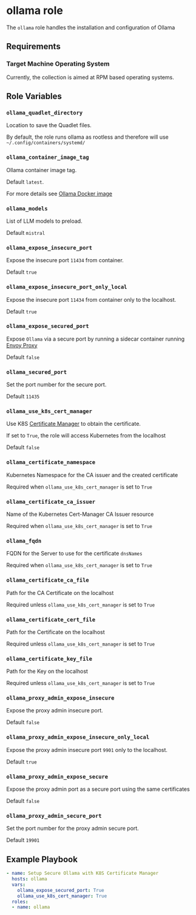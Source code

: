 # ollama role

The `ollama` role handles the installation and configuration of Ollama

## Requirements

### Target Machine Operating System

Currently, the collection is aimed at RPM based operating systems.

## Role Variables

### `ollama_quadlet_directory`

Location to save the Quadlet files.

By default, the role runs ollama as rootless and therefore will use `~/.config/containers/systemd/`

### `ollama_container_image_tag`

Ollama container image tag.

Default `latest`.

For more details see [Ollama Docker image](https://hub.docker.com/r/ollama/ollama)

### `ollama_models`

List of LLM models to preload.

Default `mistral`

### `ollama_expose_insecure_port`

Expose the insecure port `11434` from container.

Default `true`

### `ollama_expose_insecure_port_only_local`

Expose the insecure port `11434` from container only to the localhost.

Default `true`

### `ollama_expose_secured_port`

Expose `Ollama` via a secure port by running a sidecar container running [Envoy Proxy](https://www.envoyproxy.io/)

Default `false`

### `ollama_secured_port`

Set the port number for the secure port.

Default `11435`

### `ollama_use_k8s_cert_manager`

Use K8S [Certificate Manager](https://cert-manager.io/) to obtain the certificate.

If set to `True`, the role will access Kubernetes from the localhost

Default `false`

### `ollama_certificate_namespace`

Kubernetes Namespace for the CA issuer and the created certificate

Required when `ollama_use_k8s_cert_manager` is set to `True`

### `ollama_certificate_ca_issuer`

Name of the Kubernetes Cert-Manager CA Issuer resource

Required when `ollama_use_k8s_cert_manager` is set to `True`

### `ollama_fqdn`

FQDN for the Server to use for the certificate `dnsNames`

Required when `ollama_use_k8s_cert_manager` is set to `True`

### `ollama_certificate_ca_file`

Path for the CA Certificate on the localhost

Required unless `ollama_use_k8s_cert_manager` is set to `True`

### `ollama_certificate_cert_file`

Path for the Certificate on the localhost

Required unless `ollama_use_k8s_cert_manager` is set to `True`

### `ollama_certificate_key_file`

Path for the Key on the localhost

Required unless `ollama_use_k8s_cert_manager` is set to `True`

### `ollama_proxy_admin_expose_insecure`

Expose the proxy admin insecure port.

Default `false`

### `ollama_proxy_admin_expose_insecure_only_local`

Expose the proxy admin insecure port `9901` only to the localhost.

Default `true`

### `ollama_proxy_admin_expose_secure`

Expose the proxy admin port as a secure port using the same certificates

Default `false`

### `ollama_proxy_admin_secure_port`

Set the port number for the proxy admin secure port.

Default `19901`

## Example Playbook

```yaml
- name: Setup Secure Ollama with K8S Certificate Manager
  hosts: ollama
  vars:
    ollama_expose_secured_port: True
    ollama_use_k8s_cert_manager: True
  roles:
  - name: ollama
```
